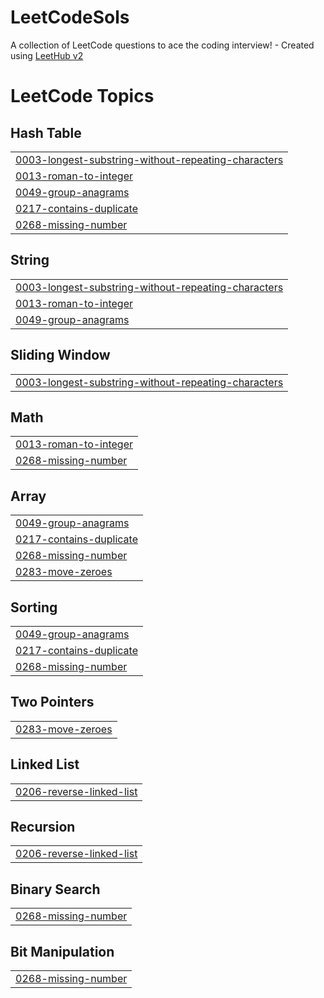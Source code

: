 # LeetCodeSols
A collection of LeetCode questions to ace the coding interview! - Created using [LeetHub v2](https://github.com/arunbhardwaj/LeetHub-2.0)

<!---LeetCode Topics Start-->
# LeetCode Topics
## Hash Table
|  |
| ------- |
| [0003-longest-substring-without-repeating-characters](https://github.com/pranav-merugu/LeetCodeSols/tree/master/0003-longest-substring-without-repeating-characters) |
| [0013-roman-to-integer](https://github.com/pranav-merugu/LeetCodeSols/tree/master/0013-roman-to-integer) |
| [0049-group-anagrams](https://github.com/pranav-merugu/LeetCodeSols/tree/master/0049-group-anagrams) |
| [0217-contains-duplicate](https://github.com/pranav-merugu/LeetCodeSols/tree/master/0217-contains-duplicate) |
| [0268-missing-number](https://github.com/pranav-merugu/LeetCodeSols/tree/master/0268-missing-number) |
## String
|  |
| ------- |
| [0003-longest-substring-without-repeating-characters](https://github.com/pranav-merugu/LeetCodeSols/tree/master/0003-longest-substring-without-repeating-characters) |
| [0013-roman-to-integer](https://github.com/pranav-merugu/LeetCodeSols/tree/master/0013-roman-to-integer) |
| [0049-group-anagrams](https://github.com/pranav-merugu/LeetCodeSols/tree/master/0049-group-anagrams) |
## Sliding Window
|  |
| ------- |
| [0003-longest-substring-without-repeating-characters](https://github.com/pranav-merugu/LeetCodeSols/tree/master/0003-longest-substring-without-repeating-characters) |
## Math
|  |
| ------- |
| [0013-roman-to-integer](https://github.com/pranav-merugu/LeetCodeSols/tree/master/0013-roman-to-integer) |
| [0268-missing-number](https://github.com/pranav-merugu/LeetCodeSols/tree/master/0268-missing-number) |
## Array
|  |
| ------- |
| [0049-group-anagrams](https://github.com/pranav-merugu/LeetCodeSols/tree/master/0049-group-anagrams) |
| [0217-contains-duplicate](https://github.com/pranav-merugu/LeetCodeSols/tree/master/0217-contains-duplicate) |
| [0268-missing-number](https://github.com/pranav-merugu/LeetCodeSols/tree/master/0268-missing-number) |
| [0283-move-zeroes](https://github.com/pranav-merugu/LeetCodeSols/tree/master/0283-move-zeroes) |
## Sorting
|  |
| ------- |
| [0049-group-anagrams](https://github.com/pranav-merugu/LeetCodeSols/tree/master/0049-group-anagrams) |
| [0217-contains-duplicate](https://github.com/pranav-merugu/LeetCodeSols/tree/master/0217-contains-duplicate) |
| [0268-missing-number](https://github.com/pranav-merugu/LeetCodeSols/tree/master/0268-missing-number) |
## Two Pointers
|  |
| ------- |
| [0283-move-zeroes](https://github.com/pranav-merugu/LeetCodeSols/tree/master/0283-move-zeroes) |
## Linked List
|  |
| ------- |
| [0206-reverse-linked-list](https://github.com/pranav-merugu/LeetCodeSols/tree/master/0206-reverse-linked-list) |
## Recursion
|  |
| ------- |
| [0206-reverse-linked-list](https://github.com/pranav-merugu/LeetCodeSols/tree/master/0206-reverse-linked-list) |
## Binary Search
|  |
| ------- |
| [0268-missing-number](https://github.com/pranav-merugu/LeetCodeSols/tree/master/0268-missing-number) |
## Bit Manipulation
|  |
| ------- |
| [0268-missing-number](https://github.com/pranav-merugu/LeetCodeSols/tree/master/0268-missing-number) |
<!---LeetCode Topics End-->